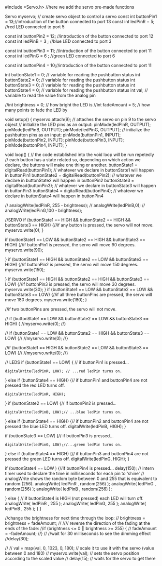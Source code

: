 #include <Servo.h> //here we add the servo pre-made functions

Servo myservo;  // create servo object to control a servo
const int buttonPin1 = 13;//introduction of the button connected to port 13
const int ledPinR =  5;  //red LED connected to port 5

const int buttonPin2 = 12; //introduction of the button connected to port 12
const int ledPinB = 3 ;   //blue LED connected to port 3

const int buttonPin3 = 11; //introduction of the button connected to port 11
const int ledPinG = 6 ; //green LED connected to port 6

const int buttonPin4 = 10;//introduction of the button connected to port 11

int buttonState1 = 0; // variable for reading the pushbutton status
int buttonState2 = 0; // variable for reading the pushbutton status
int buttonState3 = 0; // variable for reading the pushbutton status
int buttonState4 = 0; // variable for reading the pushbutton status
int val;    // variable to read the value from the analog pin

//int brightness = 0;    // how bright the LED is
//int fadeAmount = 5;    // how many points to fade the LED by


void setup() {
  myservo.attach(9);  // attaches the servo on pin 9 to the servo object
  // initialize the LED pins as an output:
  pinMode(ledPinR, OUTPUT); 
  pinMode(ledPinB, OUTPUT);
  pinMode(ledPinG, OUTPUT);
  // initialize the pushbutton pins as an input:
  pinMode(buttonPin1, INPUT);
  pinMode(buttonPin2, INPUT);
  pinMode(buttonPin3, INPUT);
  pinMode(buttonPin4, INPUT);
}

void loop() { // the code established into the void loop will be run repetedly
  // each button has a state related so, depending on which action we declare, the buttons will make one thing or another.
  buttonState1 = digitalRead(buttonPin1); // whatever we declare in buttonState1 will happen in buttonPin1
  buttonState2 = digitalRead(buttonPin2); // whatever we declare in buttonState2 will happen in buttonPin2
  buttonState3 = digitalRead(buttonPin3); // whatever we declare in buttonState3 will happen in buttonPin3
  buttonState4 = digitalRead(buttonPin4); // whatever we declare in buttonState4 will happen in buttonPin4

  // analogWrite(ledPinR, 255 - brightness);
  // analogWrite(ledPinB,0);
  // analogWrite(ledPinG,100 - brightness);


  //SERVO
  if (buttonState1 == HIGH && buttonState2 == HIGH && buttonState3 == HIGH) {//if any button is pressed, the servo will not move.
    myservo.write(0);
  }

  if (buttonState1 == LOW && buttonState2 == HIGH && buttonState3 == HIGH) {//if buttonPin1 is pressed, the servo will move 90 degrees.
    myservo.write(90);

  }
  if (buttonState1 == HIGH && buttonState2 == LOW && buttonState3 == HIGH) {//if buttonPin2 is pressed, the servo will move 150 degrees.
    myservo.write(150);

  }
  if (buttonState1 == HIGH && buttonState2 == HIGH && buttonState3 == LOW) {//if buttonPin3 is pressed, the servo will move 30 degrees.
    myservo.write(30);
  }
  if (buttonState1 == LOW && buttonState2 == LOW && buttonState3 == LOW) {//if all three buttonPins are pressed, the servo will move 180 degrees.
    myservo.write(180);
  }


//if two buttonPins are pressed, the servo will not move.
  
  //   if (buttonState1 == LOW && buttonState2 == LOW && buttonState3 == HIGH) {
    //myservo.write(0);
  //}

   //   if (buttonState1 == LOW && buttonState2 == HIGH && buttonState3 == LOW) {//
    //myservo.write(0);
   //}

  //if (buttonState1 == HIGH && buttonState2 == LOW && buttonState3 == LOW) {//
    //myservo.write(0);
  //}


    

  // LEDS
  if (buttonState1 == LOW) { // if buttonPin1 is pressed...
 
    digitalWrite(ledPinR, LOW); // ...red ledPin turns on.
  } else if (buttonState4 == HIGH) {// if buttonPin1 and buttonPin4 are not pressed the red LED turns off.
    
    digitalWrite(ledPinR, HIGH);
  }
  if (buttonState2 == LOW) {// if buttonPin2 is pressed...

    digitalWrite(ledPinB, LOW);// ...blue ledPin turns on.
  } else if (buttonState4 == HIGH) {// if buttonPin2 and buttonPin4 are not pressed the blue LED turns off.
    digitalWrite(ledPinB, HIGH);
  }

  if (buttonState3 == LOW) {// if buttonPin3 is pressed...

    digitalWrite(ledPinG, LOW);//...green ledPin turns on.
  } else if (buttonState4 == HIGH) {// if buttonPin3 and buttonPin4 are not pressed the green LED turns off.
    digitalWrite(ledPinG, HIGH);
  }



  if (buttonState4 == LOW ) {//if buttonPin4 is pressed...
    delay(150); // intern timer used to declare the time in milliseconds for each pin to 'shine'
   // analogWrite shows the random byte between 0 and 255 that is equivalent to random (256).
    analogWrite( ledPinR , random(256) ); 
    analogWrite( ledPinG , random(256) );
    analogWrite( ledPinB , random(256) );

  }
  else {
    // if buttonState4 is HIGH (not pressed) each LED will turn off.
    analogWrite( ledPinR , 255 );
    analogWrite( ledPinG, 255 );
    analogWrite( ledPinB , 255 );
  }
}

//change the brightness for next time through the loop:
// brightness = brightness + fadeAmount;
//
//// reverse the direction of the fading at the ends of the fade:
//if (brightness <= 0 || brightness >= 255) {
// fadeAmount = -fadeAmount;
//}
// //wait for 30 milliseconds to see the dimming effect
//delay(30);



//
//  val = map(val, 0, 1023, 0, 180);     // scale it to use it with the servo (value between 0 and 180)
//  myservo.write(val);                  // sets the servo position according to the scaled value
//  delay(15);                           // waits for the servo to get there
